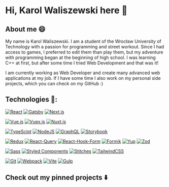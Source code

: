 # Hi, Karol Waliszewski here 👋

## About me 😄
My name is Karol Waliszewski. I am a student of the Wrocław University of Technology with a passion for programming and street workout. Since I had access to games, I preferred to edit them than play them, but my adventure with programming began at the beginning of high school. I was learning C++ at first, but after some time I tried Web Development and that was it! 

I am currently working as Web Developer and create many advanced web applications at my job. If I have some time I also work on my personal side projects, which you can check on my GitHub :)

## Technologies :wrench::

[![React](https://img.shields.io/badge/-React-0abde3?style=flat-square&logo=react&logoColor=white)]()
[![Gatsby](https://img.shields.io/badge/-Gatsby-purple?style=flat-square&logo=Gatsby&logoColor=white)]()
[![Next.js](https://img.shields.io/badge/-Next.js-black?style=flat-square&logo=Next.js)]()

[![Vue.js](https://img.shields.io/badge/-Vue-34495E?style=flat-square&logo=Vue.js)]()
[![Vuex.js](https://img.shields.io/badge/-VueX-41B883?style=flat-square&logo=Vue.js&logoColor=34495E)]()
[![Nuxt.js](https://img.shields.io/badge/-Nuxt.js-black?style=flat-square&logo=Nuxt.js)]()

[![TypeScipt](https://img.shields.io/badge/-TypeScript-1572B6?style=flat-square&logo=typescript&logoColor=white)]()
[![NodeJS](https://img.shields.io/badge/-NodeJS-43853d?style=flat-square&logo=node.js&logoColor=white)]()
[![GraphQL](https://img.shields.io/badge/-GraphQL-E10098?style=flat-square&logo=graphql)]()
[![Storybook](https://img.shields.io/badge/-Storybook-ee5253?style=flat-square&logo=Storybook&logoColor=white)]()

[![Redux](https://img.shields.io/badge/-Redux-black?style=flat-square&logo=Redux&logoColor=pink)]()
[![React-Query](https://img.shields.io/badge/-React%20Query-ff9f43?style=flat-square&logo=reactquery&logoColor=white)]()
[![React-Hook-Form](https://img.shields.io/badge/-React%20Hook%20Form-05c46b?style=flat-square&logo=react&logoColor=white)]()
[![Formik](https://img.shields.io/badge/-Formik-3c40c6?style=flat-square&logo=react&logoColor=white)]()
[![Yup](https://img.shields.io/badge/-Yup-ff9ff3?style=flat-square)]()
[![Zod](https://img.shields.io/badge/-Zod-5f27cd?style=flat-square)]()

[![Sass](https://img.shields.io/badge/-Sass-pink?style=flat-square&logo=Sass)]()
[![Styled Components](https://img.shields.io/badge/-StyledComponents-orange?style=flat-square&logo=Styled-Components&logoColor=white)]()
[![Stitches](https://img.shields.io/badge/-Stitches-purple?style=flat-square)]()
[![TailwindCSS](https://img.shields.io/badge/-TailwindCSS-FD7272?style=flat-square&logo=Tailwind-CSS&logoColor=white)]()

[![Git](https://img.shields.io/badge/-Git-black?style=flat-square&logo=git)]()
[![Webpack](https://img.shields.io/badge/-Webpack-blue?style=flat-square&logo=Webpack&logoColor=white)]()
[![Vite](https://img.shields.io/badge/-Vite-ffa801?style=flat-square&logo=Vite&logoColor=white)]()
[![Gulp](https://img.shields.io/badge/-Gulp-cf4647?style=flat-square&logo=Gulp&logoColor=white)]()

## Check out my pinned projects :arrow_down:
